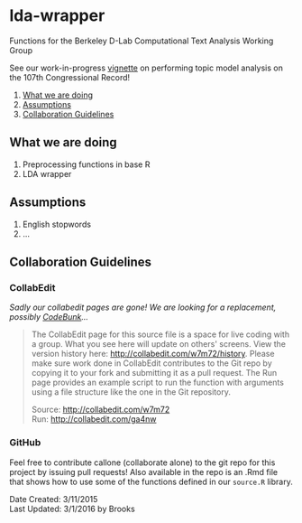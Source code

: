 # lda-wrapper
Functions for the Berkeley D-Lab Computational Text Analysis Working Group

See our work-in-progress [vignette](http://dlabctawg.github.io/lda-wrapper/) on performing topic model analysis on the 107th Congressional Record!

<!-- MarkdownTOC -->

1. [What we are doing](#what-we-are-doing)
2. [Assumptions](#assumptions)
3. [Collaboration Guidelines](#collaboration-guidelines)

<!-- /MarkdownTOC -->


<a name="what-we-are-doing"></a>
## What we are doing
1. Preprocessing functions in base R
2. LDA wrapper

<a name="assumptions"></a>
## Assumptions
1. English stopwords
2. ...

<a name="collaboration-guidelines"></a>
## Collaboration Guidelines

### CollabEdit

*Sadly our collabedit pages are gone! We are looking for a replacement, possibly [CodeBunk](www.codebunk.com)...*

>The CollabEdit page for this source file is a space for live coding with a group. What you see here will update on others' screens. View the version history here: http://collabedit.com/w7m72/history. Please make sure work done in CollabEdit contributes to the Git repo by copying it to your fork and submitting it as a pull request. The Run page provides an example script to run the function with arguments using a file structure like the one in the Git repository.
>
>Source: http://collabedit.com/w7m72  
>Run:    http://collabedit.com/ga4nw


### GitHub
Feel free to contribute callone (collaborate alone) to the git repo for this project by issuing pull requests! Also available in the repo is an .Rmd file that shows how to use some of the functions defined in our `source.R` library.

Date Created: 3/11/2015  
Last Updated: 3/1/2016 by Brooks
